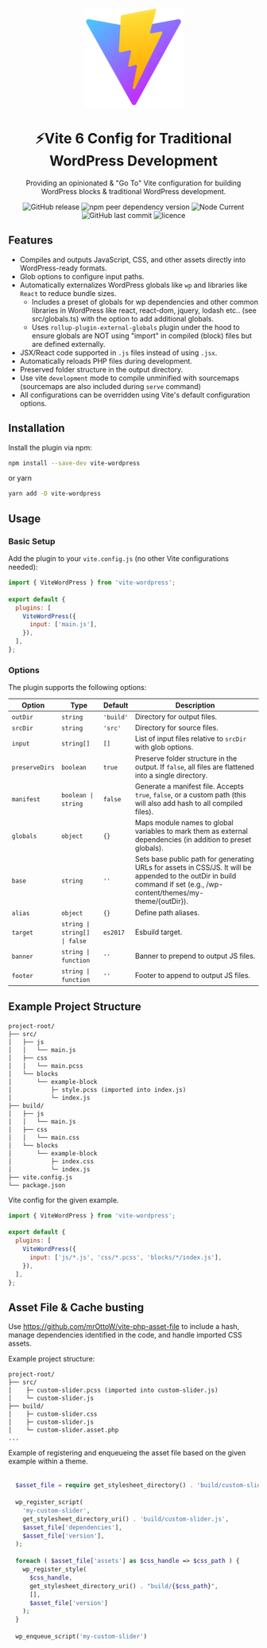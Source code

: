 <div align="center">
  <a href="https://vitejs.dev/">
    <img width="200" height="200" hspace="10" src="https://raw.githubusercontent.com/mrOttoW/vite-wordpress/ef6f4b84aa9da549e9908d8c21513d53dfe020bc/vite-logo.svg" alt="vite logo" />
  </a>
  <h1>⚡️Vite 6 Config for Traditional WordPress Development</h1>
  <p>
Providing an opinionated & "Go To" Vite configuration for building WordPress blocks & traditional WordPress development.
</p>
  <img src="https://img.shields.io/github/v/release/mrOttoW/vite-wordpress" alt="GitHub release" />
  <img src="https://img.shields.io/npm/dependency-version/vite-wordpress/peer/vite" alt="npm peer dependency version" />
  <img alt="Node Current" src="https://img.shields.io/node/v/vite-wordpress">
  <img src="https://img.shields.io/github/last-commit/mrOttoW/vite-wordpress" alt="GitHub last commit"/>
  <img src="https://img.shields.io/npm/l/vite-wordpress" alt="licence" />
</div>

## Features

- Compiles and outputs JavaScript, CSS, and other assets directly into WordPress-ready formats.
- Glob options to configure input paths.
- Automatically externalizes WordPress globals like `wp` and libraries like `React` to reduce bundle sizes.
  - Includes a preset of globals for wp dependencies and other common libraries in WordPress like react, react-dom, jquery, lodash etc.. (see src/globals.ts) with the option to add additional globals.
  - Uses `rollup-plugin-external-globals` plugin under the hood to ensure globals are NOT using "import" in compiled (block) files but are defined externally.
- JSX/React code supported in `.js` files instead of using `.jsx`.
- Automatically reloads PHP files during development.
- Preserved folder structure in the output directory.
- Use vite `development` mode to compile unminified with sourcemaps (sourcemaps are also included during `serve` command)
- All configurations can be overridden using Vite's default configuration options.

## Installation

Install the plugin via npm:

```bash
npm install --save-dev vite-wordpress
```

or yarn

```bash
yarn add -D vite-wordpress
```

## Usage

### Basic Setup

Add the plugin to your `vite.config.js` (no other Vite configurations needed):

```javascript
import { ViteWordPress } from 'vite-wordpress';

export default {
  plugins: [
    ViteWordPress({
      input: ['main.js'],
    }),
  ],
};
```

### Options

The plugin supports the following options:

| Option         | Type                          | Default   | Description                                                                                                                                                             |
| -------------- | ----------------------------- | --------- |-------------------------------------------------------------------------------------------------------------------------------------------------------------------------|
| `outDir`       | `string`                      | `'build'` | Directory for output files.                                                                                                                                             |
| `srcDir`       | `string`                      | `'src'`   | Directory for source files.                                                                                                                                             |
| `input`        | `string[]`                    | `[]`      | List of input files relative to `srcDir` with glob options.                                                                                                             |
| `preserveDirs` | `boolean`                     | `true`    | Preserve folder structure in the output. If `false`, all files are flattened into a single directory.                                                                   |
| `manifest`     | `boolean \| string`           | `false`   | Generate a manifest file. Accepts `true`, `false`, or a custom path (this will also add hash to all compiled files).                                                    |
| `globals`      | `object`                      | `{}`      | Maps module names to global variables to mark them as external dependencies (in addition to preset globals).                                                            |
| `base`         | `string`                      | `''`      | Sets base public path for generating URLs for assets in CSS/JS. It will be appended to the outDir in build command if set (e.g., /wp-content/themes/my-theme/{outDir}). |
| `alias`        | `object`                      | `{}`      | Define path aliases.                                                                                                                                                    |
| `target`       | `string \| string[] \| false` | `es2017`  | Esbuild target.                                                                                                                                                         |
| `banner`       | `string \| function`          | `''`      | Banner to prepend to output JS files.                                                                                                                                   |
| `footer`       | `string \| function`          | `''`      | Footer to append to output JS files.                                                                                                                                    |

## Example Project Structure

```
project-root/
├── src/
│   ├── js
│   │   └── main.js
│   ├── css
│   │   └── main.pcss
│   └── blocks
│       └── example-block
│           ├─ style.pcss (imported into index.js)
│           └─ index.js
├── build/
│   ├── js
│   │   └── main.js
│   ├── css
│   │   └── main.css
│   └── blocks
│       └── example-block
│           ├─ index.css
│           └─ index.js
├── vite.config.js
└── package.json
```

Vite config for the given example.

```javascript
import { ViteWordPress } from 'vite-wordpress';

export default {
  plugins: [
    ViteWordPress({
      input: ['js/*.js', 'css/*.pcss', 'blocks/*/index.js'],
    }),
  ],
};
```

## Asset File & Cache busting

Use https://github.com/mrOttoW/vite-php-asset-file to include a hash, manage dependencies identified in the code, and handle imported CSS assets.

Example project structure:

```
project-root/
├── src/
│    ├─ custom-slider.pcss (imported into custom-slider.js)
│    └─ custom-slider.js
├── build/
│    ├─ custom-slider.css
│    ├─ custom-slider.js
│    └─ custom-slider.asset.php
...
```

Example of registering and enqueueing the asset file based on the given example within a theme.

```php

  $asset_file = require get_stylesheet_directory() . 'build/custom-slider.asset.php';

  wp_register_script(
    'my-custom-slider',
    get_stylesheet_directory_uri() . 'build/custom-slider.js',
    $asset_file['dependencies'],
    $asset_file['version'],
  );

  foreach ( $asset_file['assets'] as $css_handle => $css_path ) {
    wp_register_style(
      $css_handle,
      get_stylesheet_directory_uri() . "build/{$css_path}",
      [],
      $asset_file['version']
    );
  }

  wp_enqueue_script('my-custom-slider')

```
